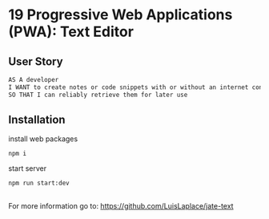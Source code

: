 # 19 Progressive Web Applications (PWA): Text Editor

## User Story

```md
AS A developer
I WANT to create notes or code snippets with or without an internet connection
SO THAT I can reliably retrieve them for later use
```

## Installation

install web packages
```
npm i
```

start server
```
npm run start:dev
```

##
For more information go to:
https://github.com/LuisLaplace/jate-text
